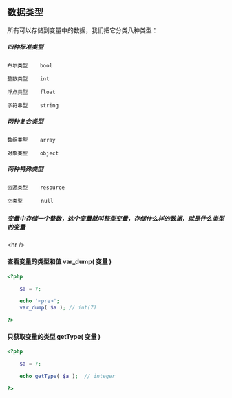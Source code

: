 ## 数据类型

所有可以存储到变量中的数据，我们把它分类八种类型：

##### 四种标准类型

```
布尔类型    bool

整数类型    int

浮点类型    float

字符串型    string
```

##### 两种复合类型

```
数组类型    array

对象类型    object
```

##### 两种特殊类型

```
资源类型    resource

空类型      null
```

##### 

##### 变量中存储一个整数，这个变量就叫整型变量，存储什么样的数据，就是什么类型的变量

&lt;hr /&gt;



#### 查看变量的类型和值 var\_dump\( 变量 \)

```php
<?php

    $a = 7;

    echo '<pre>';
    var_dump( $a ); // int(7)

?>
```

#### 只获取变量的类型  getType\( 变量 \)

```php
<?php

    $a = 7;

    echo getType( $a );  // integer

?>
```



